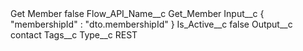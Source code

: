 <?xml version="1.0" encoding="UTF-8"?>
<CustomMetadata xmlns="http://soap.sforce.com/2006/04/metadata" xmlns:xsi="http://www.w3.org/2001/XMLSchema-instance" xmlns:xsd="http://www.w3.org/2001/XMLSchema">
    <label>Get Member</label>
    <protected>false</protected>
    <values>
        <field>Flow_API_Name__c</field>
        <value xsi:type="xsd:string">Get_Member</value>
    </values>
    <values>
        <field>Input__c</field>
        <value xsi:type="xsd:string">{
  &quot;membershipId&quot; : &quot;dto.membershipId&quot;
}</value>
    </values>
    <values>
        <field>Is_Active__c</field>
        <value xsi:type="xsd:boolean">false</value>
    </values>
    <values>
        <field>Output__c</field>
        <value xsi:type="xsd:string">contact</value>
    </values>
    <values>
        <field>Tags__c</field>
        <value xsi:nil="true"/>
    </values>
    <values>
        <field>Type__c</field>
        <value xsi:type="xsd:string">REST</value>
    </values>
</CustomMetadata>
